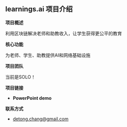 ## learnings.ai 项目介绍
**项目概述**

利用区块链解决老师和助教收入，让学生获得更公平的教育

**核心功能**

为老师、学生、助教提供AI和网络基础设施

**项目团队**

当前是SOLO！

**项目链接**
  - **PowerPoint demo**


**联系方式**
  - detong.chang@gmail.com